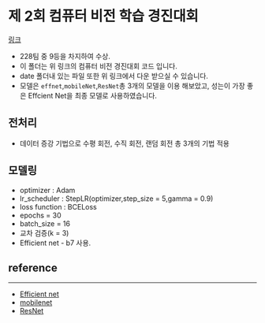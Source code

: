 # 제 2회 컴퓨터 비전 학습 경진대회 
[링크](https://dacon.io/competitions/official/235697/overview/description/)

- 228팀 중 9등을 차지하여 수상.
- 이 폴더는 위 링크의 컴퓨터 비전 경진대회 코드 입니다.
- date 폴더내 있는 파일 또한 위 링크에서 다운 받으실 수 있습니다.
- 모델은 `effnet`,`mobileNet`,`ResNet`총 3개의 모델을 이용 해보았고, 성는이 가장 좋은 Effcient Net을 최종 모델로 사용하였습니다.

## 전처리

- 데이터 증강 기법으로 수평 회전, 수직 회전, 랜덤 회전 총 3개의 기법 적용
  
## 모델링
- optimizer : Adam
- lr_scheduler : StepLR(optimizer,step_size = 5,gamma = 0.9)
- loss function : BCELoss
- epochs = 30
- batch_size = 16
- 교차 검증(k = 3)
- Efficient net - b7 사용.                  



## reference
---
- [Efficient net](https://everyday-deeplearning.tistory.com/entry/%EC%B4%88%EA%B0%84%EB%8B%A8-%EB%85%BC%EB%AC%B8%EB%A6%AC%EB%B7%B0-Efficient-NetworkGoogle-Research-Brain-Team)
- [mobilenet](https://ariz1623.tistory.com/300)
- [ResNet](https://github.com/signatrix/regnet)
